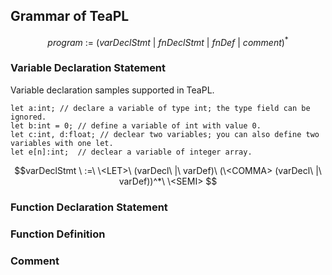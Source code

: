 ## Grammar of TeaPL

$$program \ :=\ (varDeclStmt\ |\ fnDeclStmt\ |\ fnDef\ |\ comment)^*$$

### Variable Declaration Statement

Variable declaration samples supported in TeaPL.
```
let a:int; // declare a variable of type int; the type field can be ignored.
let b:int = 0; // define a variable of int with value 0.
let c:int, d:float; // declear two variables; you can also define two variables with one let.
let e[n]:int;  // declear a variable of integer array.
```

$$varDeclStmt \ :=\ \<LET>\ (varDecl\ |\ varDef)\ (\<COMMA> (varDecl\ |\ varDef))^*\ \<SEMI> $$

### Function Declaration Statement

### Function Definition

### Comment

